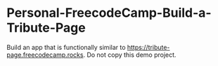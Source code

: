 # Personal-FreecodeCamp-Build-a-Tribute-Page
Build an app that is functionally similar to https://tribute-page.freecodecamp.rocks. Do not copy this demo project.
